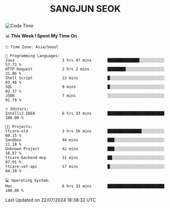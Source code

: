 <h1>
 <p align="center">
   SANGJUN SEOK
 </p>
</h1>

<!--START_SECTION:waka-->
![Code Time](http://img.shields.io/badge/Code%20Time-3%2C680%20hrs%2011%20mins-blue)

📊 **This Week I Spent My Time On** 

```text
🕑︎ Time Zone: Asia/Seoul

💬 Programming Languages: 
Java                     3 hrs 47 mins       ██████████████░░░░░░░░░░░   57.73 % 
HTTP Request             2 hrs 2 mins        ████████░░░░░░░░░░░░░░░░░   31.06 % 
Shell Script             13 mins             █░░░░░░░░░░░░░░░░░░░░░░░░   03.46 % 
SQL                      9 mins              █░░░░░░░░░░░░░░░░░░░░░░░░   02.37 % 
JSON                     7 mins              ░░░░░░░░░░░░░░░░░░░░░░░░░   01.79 % 

🔥 Editors: 
IntelliJ IDEA            6 hrs 33 mins       █████████████████████████   100.00 % 

🐱‍💻 Projects: 
ttcare-old               3 hrs 56 mins       ███████████████░░░░░░░░░░   60.15 % 
Sandbox                  44 mins             ███░░░░░░░░░░░░░░░░░░░░░░   11.18 % 
Unknown Project          42 mins             ███░░░░░░░░░░░░░░░░░░░░░░   10.87 % 
ttcare-backend-mvp       31 mins             ██░░░░░░░░░░░░░░░░░░░░░░░   07.91 % 
ttcare-vet-api           17 mins             █░░░░░░░░░░░░░░░░░░░░░░░░   04.39 % 

💻 Operating System: 
Mac                      6 hrs 33 mins       █████████████████████████   100.00 % 
```


 Last Updated on 22/07/2024 18:38:32 UTC
<!--END_SECTION:waka-->
